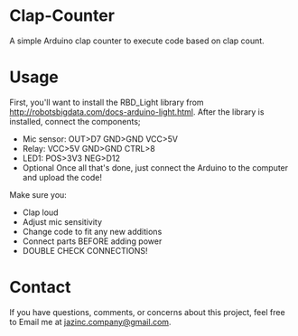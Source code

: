# Clap-Counter
A simple Arduino clap counter to execute code based on clap count.

# Usage
First, you'll want to install the RBD_Light library from http://robotsbigdata.com/docs-arduino-light.html.
After the library is installed, connect the components;
 *	Mic sensor:  OUT>D7    GND>GND   VCC>5V
 * Relay:      VCC>5V    GND>GND   CTRL>8
 * LED1:       POS>3V3   NEG>D12
*	Optional
Once all that's done, just connect the Arduino to the computer and upload the code!

Make sure you:
  *	Clap loud
  *	Adjust mic sensitivity
  *	Change code to fit any new additions
  *	Connect parts BEFORE adding power
  *	DOUBLE CHECK CONNECTIONS!
  
# Contact
If you have questions, comments, or concerns about this project, feel free to Email me at jazinc.company@gmail.com.
